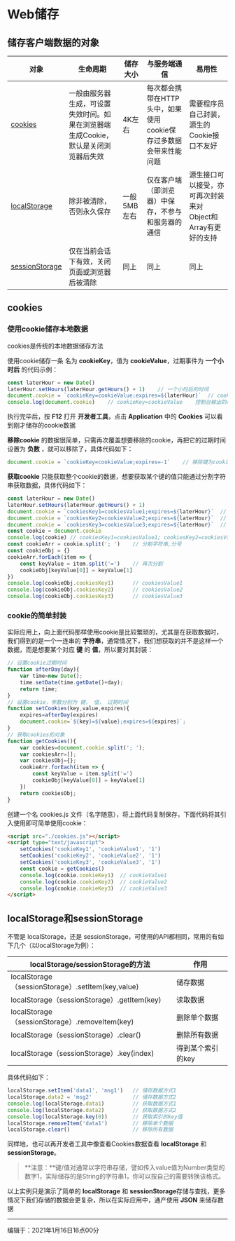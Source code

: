# Web储存

## 储存客户端数据的对象

| 对象                            | 生命周期                                                     | 储存大小    | 与服务端通信                                                 | 易用性                                                      |
| ------------------------------- | ------------------------------------------------------------ | ----------- | ------------------------------------------------------------ | ----------------------------------------------------------- |
| [cookies](#cookies)             | 一般由服务器生成，可设置失效时间。如果在浏览器端生成Cookie，默认是关闭浏览器后失效 | 4K左右      | 每次都会携带在HTTP头中，如果使用cookie保存过多数据会带来性能问题 | 需要程序员自己封装，源生的Cookie接口不友好                  |
| [localStorage](#localStorage)   | 除非被清除，否则永久保存                                     | 一般5MB左右 | 仅在客户端（即浏览器）中保存，不参与和服务器的通信           | 源生接口可以接受，亦可再次封装来对Object和Array有更好的支持 |
| [sessionStorage](#localStorage) | 仅在当前会话下有效，关闭页面或浏览器后被清除                 | 同上        | 同上                                                         | 同上                                                        |



## <span id="cookies">cookies</span>

### 使用cookie储存本地数据

cookies是传统的本地数据储存方法

使用cookie储存一条 名为 **cookieKey**，值为 **cookieValue**，过期事件为 **一个小时后** 的代码示例：

```javascript
const laterHour = new Date()
laterHour.setHours(laterHour.getHours() + 1)	// 一个小时后的时间
document.cookie = `cookieKey=cookieValue;expires=${laterHour}`	// cookie的用法
console.log(document.cookie)	// cookieKey=cookieValue	控制台输出的cookie
```

执行完毕后，按 **F12** 打开 **开发者工具**，点击 **Application** 中的 **Cookies** 可以看到刚才储存的cookie数据

**移除cookie** 的数据很简单，只需再次覆盖想要移除的cookie，再把它的过期时间设置为 **负数** ，就可以移除了，具体代码如下：

```javascript
document.cookie = `cookieKey=cookieValue;expires=-1`	// 移除键为cookieKey的数据
```

**获取cookie** 只能获取整个cookie的数据，想要获取某个键的值只能通过分割字符串获取数据，具体代码如下：

```javascript
const laterHour = new Date()
laterHour.setHours(laterHour.getHours() + 1)
document.cookie = `cookiesKey1=cookiesValue1;expires=${laterHour}`	// 储存cookieKey1/cookieValue1
document.cookie = `cookiesKey2=cookiesValue2;expires=${laterHour}`	// 储存cookieKey1/cookieValue2
document.cookie = `cookiesKey3=cookiesValue3;expires=${laterHour}`	// 储存cookieKey1/cookieValue3
const cookie = document.cookie
console.log(cookie)	// cookiesKey1=cookiesValue1; cookiesKey2=cookiesValue2; cookiesKey3=cookiesValue3
const cookieArr = cookie.split('; ')	// 分割字符串,分号
const cookieObj = {}
cookieArr.forEach(item => {
	const keyValue = item.split('=')	// 再次分割
	cookieObj[keyValue[0]] = keyValue[1]
})
console.log(cookieObj.cookiesKey1)		// cookiesValue1
console.log(cookieObj.cookiesKey2)		// cookiesValue2
console.log(cookieObj.cookiesKey3)		// cookiesValue3
```



### cookie的简单封装

实际应用上，向上面代码那样使用cookie是比较繁琐的，尤其是在获取数据时，我们得到的是一个一连串的 **字符串**，通常情况下，我们想获取的并不是这样一个数据，而是想要某个对应 **键** 的 **值**，所以要对其封装： 

```javascript
// 设置cookie过期时间
function afterDay(day){
	var time=new Date();
	time.setDate(time.getDate()+day);
	return time;
}
// 设置cookie，参数分别为 键， 值， 过期时间
function setCookies(key,value,expires){
	expires=afterDay(expires)
	document.cookie=`${key}=${value};expires=${expires}`;
}
// 获取cookies的对象
function getCookies(){
	var cookies=document.cookie.split('; ');
	var cookiesArr=[];
	var cookiesObj={};
	cookieArr.forEach(item => {
		const keyValue = item.split('=')
		cookieObj[keyValue[0]] = keyValue[1]
	})
	return cookiesObj;
}
```

创建一个名 cookies.js 文件（名字随意），将上面代码复制保存，下面代码将其引入使用即可简单使用cookie：

```html
<script src="./cookies.js"></script>
<script type="text/javascript">
	setCookies('cookieKey1', 'cookieValue1', '1')
	setCookies('cookieKey2', 'cookieValue2', '1')
	setCookies('cookieKey3', 'cookieValue3', '1')
	const cookie = getCookies()
	console.log(cookie.cookieKey1)	// cookieValue1
	console.log(cookie.cookieKey2)	// cookieValue2
	console.log(cookie.cookieKey3)	// cookieValue3
</script>
```



## <span id="localStorage">localStorage和sessionStorage</span>

不管是 localStorage，还是 sessionStorage，可使用的API都相同，常用的有如下几个（以localStorage为例）：

| localStorage/sessionStorage的方法                 | 作用              |
| ------------------------------------------------- | ----------------- |
| localStorage（sessionStorage）.setItem(key,value) | 储存数据          |
| localStorage（sessionStorage）.getItem(key)       | 读取数据          |
| localStorage（sessionStorage）.removeItem(key)    | 删除单个数据      |
| localStorage（sessionStorage）.clear()            | 删除所有数据      |
| localStorage（sessionStorage）.key(index)         | 得到某个索引的key |

具体代码如下：

```javascript
localStorage.setItem('data1', 'msg1')   // 储存数据方式1
localStorage.data2 = 'msg2'             // 储存数据方式2
console.log(localStorage.data1)         // 获取数据方式1
console.log(localStorage.data2)         // 获取数据方式2
console.log(localStorage.key(0))        // 获取索引的key值
localStorage.removeItem('data1')        // 移除单个数据
localStorage.clear()                    // 移除所有数据
```

同样地，也可以再开发者工具中像查看Cookies数据查看 **localStorage** 和 **sessionStorage**。

> **注意：**键/值对通常以字符串存储，譬如传入value值为Number类型的数字1，实际储存的是String的字符串1，你可以按自己的需要转换该格式。

以上实例只是演示了简单的 **localStorage** 和 **sessionStorage**存储与查找，更多情况下我们存储的数据会更复杂，所以在实际应用中，通产使用 **JSON** 来储存数据

------

编辑于：2021年1月16日16点00分